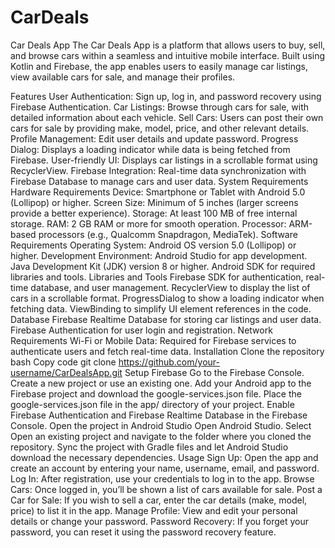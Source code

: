 # CarDeals
Car Deals App
The Car Deals App is a platform that allows users to buy, sell, and browse cars within a seamless and intuitive mobile interface. Built using Kotlin and Firebase, the app enables users to easily manage car listings, view available cars for sale, and manage their profiles.

Features
User Authentication: Sign up, log in, and password recovery using Firebase Authentication.
Car Listings: Browse through cars for sale, with detailed information about each vehicle.
Sell Cars: Users can post their own cars for sale by providing make, model, price, and other relevant details.
Profile Management: Edit user details and update password.
Progress Dialog: Displays a loading indicator while data is being fetched from Firebase.
User-friendly UI: Displays car listings in a scrollable format using RecyclerView.
Firebase Integration: Real-time data synchronization with Firebase Database to manage cars and user data.
System Requirements
Hardware Requirements
Device: Smartphone or Tablet with Android 5.0 (Lollipop) or higher.
Screen Size: Minimum of 5 inches (larger screens provide a better experience).
Storage: At least 100 MB of free internal storage.
RAM: 2 GB RAM or more for smooth operation.
Processor: ARM-based processors (e.g., Qualcomm Snapdragon, MediaTek).
Software Requirements
Operating System: Android OS version 5.0 (Lollipop) or higher.
Development Environment:
Android Studio for app development.
Java Development Kit (JDK) version 8 or higher.
Android SDK for required libraries and tools.
Libraries and Tools
Firebase SDK for authentication, real-time database, and user management.
RecyclerView to display the list of cars in a scrollable format.
ProgressDialog to show a loading indicator when fetching data.
ViewBinding to simplify UI element references in the code.
Database
Firebase Realtime Database for storing car listings and user data.
Firebase Authentication for user login and registration.
Network Requirements
Wi-Fi or Mobile Data: Required for Firebase services to authenticate users and fetch real-time data.
Installation
Clone the repository
bash
Copy code
git clone https://github.com/your-username/CarDealsApp.git
Setup Firebase
Go to the Firebase Console.
Create a new project or use an existing one.
Add your Android app to the Firebase project and download the google-services.json file.
Place the google-services.json file in the app/ directory of your project.
Enable Firebase Authentication and Firebase Realtime Database in the Firebase Console.
Open the project in Android Studio
Open Android Studio.
Select Open an existing project and navigate to the folder where you cloned the repository.
Sync the project with Gradle files and let Android Studio download the necessary dependencies.
Usage
Sign Up: Open the app and create an account by entering your name, username, email, and password.
Log In: After registration, use your credentials to log in to the app.
Browse Cars: Once logged in, you’ll be shown a list of cars available for sale.
Post a Car for Sale: If you wish to sell a car, enter the car details (make, model, price) to list it in the app.
Manage Profile: View and edit your personal details or change your password.
Password Recovery: If you forget your password, you can reset it using the password recovery feature.

